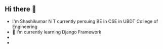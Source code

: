 ## Hi there 👋
<!--
**ntshashikumar/ntshashikumar** is a ✨ _special_ ✨ repository because its `README.md` (this file) appears on your GitHub profile.

Here are some ideas to get you started:

- 🔭 I’m currently working on ... -->
- I'm Shashikumar N T currently persuing BE in CSE in UBDT College of Engineering
- 🌱 I’m currently learning Django Framework
- 
- <!--
- 👯 I’m looking to collaborate on ...
- 🤔 I’m looking for help with ...
- 💬 Ask me about ...
- 📫 How to reach me: ...
- 😄 Pronouns: ...
- ⚡ Fun fact: ...
-->
